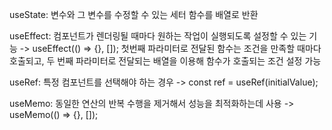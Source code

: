 useState: 변수와 그 변수를 수정할 수 있는 세터 함수를 배열로 반환

useEffect: 컴포넌트가 렌더링될 때마다 원하는 작업이 실행되도록 설정할 수 있는 기능
-> useEffect(() => {}, []);
   첫번째 파라미터로 전달된 함수는 조건을 만족할 때마다 호출되고,
   두 번째 파라미터로 전달되는 배열을 이용해 함수가 호출되는 조건 설정 가능

useRef: 특정 컴포넌트를 선택해야 하는 경우
-> const ref = useRef(initialValue);

useMemo: 동일한 연산의 반복 수행을 제거해서 성능을 최적화하는데 사용
-> useMemo(() => {}, []);